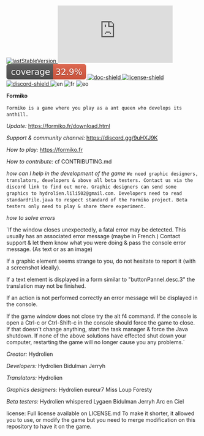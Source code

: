 [main]: https://formiko.fr
[download]: https://formiko.fr/download.html
[doc]: https://formiko.fr/Formiko/javadoc/index.html
[discord-invite]: https://discord.gg/FuaaD8fEXn
[doc-shield]: https://img.shields.io/endpoint?url=https://raw.githubusercontent.com/HydrolienF/Formiko/master/.github/badges/json/docBadges.json
[license]: https://github.com/HydrolienF/Formiko/blob/master/LICENSE.md
[version]: https://img.shields.io/endpoint?url=https://raw.githubusercontent.com/HydrolienF/Formiko/master/.github/badges/json/versionBadges.json
[lastStableVersion]: https://img.shields.io/github/v/release/HydrolienF/Formiko
[download]: https://img.shields.io/github/downloads/HydrolienF/Formiko/total
[discord-shield]: https://discord.com/api/guilds/125227483518861312/widget.png
[license-shield]: https://img.shields.io/badge/license-custom-49C2E3
[test-workflow]: https://github.com/HydrolienF/Formiko/blob/master/.github/workflows/test.yml/badge.svg
[coverage-shield]: https://raw.githubusercontent.com/HydrolienF/Formiko/master/.github/badges/jacoco.svg
[ ![lastStableVersion][] ][download]
[ ![download][] ][download]
[ ![coverage-shield][] ][main]
[ ![doc-shield][] ][doc]
[ ![license-shield][] ][license]
[ ![discord-shield][] ][discord-invite]
![en](https://img.shields.io/endpoint?url=https://raw.githubusercontent.com/HydrolienF/Formiko/master/.github/badges/json/enBadges.json)
![fr](https://img.shields.io/endpoint?url=https://raw.githubusercontent.com/HydrolienF/Formiko/master/.github/badges/json/frBadges.json)
![eo](https://img.shields.io/endpoint?url=https://raw.githubusercontent.com/HydrolienF/Formiko/master/.github/badges/json/eoBadges.json)



**Formiko**

`Formiko is a game where you play as a ant queen who develops its anthill.`

*Update:* https://formiko.fr/download.html

*Support & community channel:* https://discord.gg/9uHXJ9K

*How to play:* https://formiko.fr

*How to contribute:*
cf CONTRIBUTING.md

<!-- *Usefull links:*
Install Java 16 on Ubuntu:
sudo apt install openjdk-16-jkd
Install maven on Ubuntu:
3.6.3: `sudo apt install maven`
3.8.4: https://github.com/m-thirumal/installation_guide/blob/master/maven/upgrade_maven.md -->

*how can I help in the development of the game*
`We need graphic designers, translators, developers & above all beta testers. Contact us via the discord link to find out more.
Graphic designers can send some graphics to hydrolien.lili502@gmail.com.
Developers need to read standardFile.java to respect standard of the Formiko project.
Beta testers only need to play & share there experiment.`

*how to solve errors*

`If the window closes unexpectedly, a fatal error may be detected. This usually has an associated error message (maybe in French.)
Contact support & let them know what you were doing & pass the console error message. (As text or as an image)

If a graphic element seems strange to you, do not hesitate to report it (with a screenshot ideally).

If a text element is displayed in a form similar to "buttonPannel.desc.3" the translation may not be finished.

If an action is not performed correctly an error message will be displayed in the console.

If the game window does not close try the alt f4 command.
If the console is open a Ctrl-c or Ctrl-Shift-c in the console should force the game to close.
If that doesn't change anything, start the task manager & force the Java shutdown.
If none of the above solutions have effected shut down your computer, restarting the game will no longer cause you any problems.`

*Creator:*
Hydrolien

*Developers:*
Hydrolien
Bidulman
Jerryh

*Translators:*
Hydrolien

*Graphics designers:*
Hydrolien
eureur7
Miss Loup
Foresty

*Beta testers:*
Hydrolien
whispered
Lygaen
Bidulman
Jerryh
Arc en Ciel

license: Full license available on LICENSE.md
To make it shorter, it allowed you to use, or modify the game but you need to merge modification on this repository to have it on the game.
